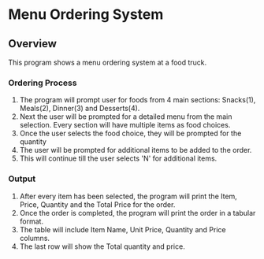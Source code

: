 # Menu Ordering System

## Overview
This program shows a menu ordering system at a food truck. 

### Ordering Process
1. The program will prompt user for foods from 4 main sections: Snacks(1), Meals(2), Dinner(3) and Desserts(4).
2. Next the user will be prompted for a detailed menu from the main selection. Every section will have multiple items as food choices.
3. Once the user selects the food choice, they will be prompted for the quantity
4. The user will be prompted for additional items to be added to the order.
5. This will continue till the user selects 'N' for additional items.

### Output
1. After every item has been selected, the program will print the Item, Price, Quantity and the Total Price for the order.
2. Once the order is completed, the program will print the order in a tabular format.
3. The table will include Item Name, Unit Price, Quantity and Price columns.
4. The last row will show the Total quantity and price.
